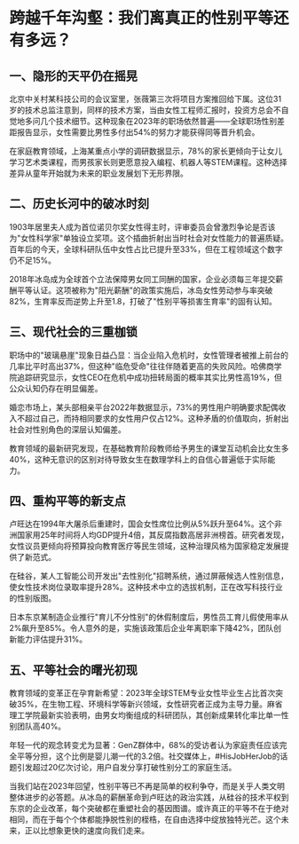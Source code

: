 # 跨越千年沟壑：我们离真正的性别平等还有多远？

## 一、隐形的天平仍在摇晃
北京中关村某科技公司的会议室里，张薇第三次将项目方案推回给下属。这位31岁的技术总监注意到，同样的技术方案，当由女性工程师汇报时，投资方总会不自觉地多问几个技术细节。这种现象在2023年的职场依然普遍——全球职场性别差距报告显示，女性需要比男性多付出54%的努力才能获得同等晋升机会。

在家庭教育领域，上海某重点小学的调研数据显示，78%的家长更倾向于让女儿学习艺术类课程，而男孩家长则更愿意投入编程、机器人等STEM课程。这种选择差异从童年开始就为未来的职业发展划下无形界限。

## 二、历史长河中的破冰时刻
1903年居里夫人成为首位诺贝尔奖女性得主时，评审委员会曾激烈争论是否该为"女性科学家"单独设立奖项。这个插曲折射出当时社会对女性能力的普遍质疑。百年后的今天，全球科研队伍中女性占比已提升至33%，但在工程领域这个数字仍不足15%。

2018年冰岛成为全球首个立法保障男女同工同酬的国家，企业必须每三年提交薪酬平等认证。这项被称为"阳光薪酬"的政策实施后，冰岛女性劳动参与率突破82%，生育率反而逆势上升至1.8，打破了"性别平等损害生育率"的固有认知。

## 三、现代社会的三重枷锁
职场中的"玻璃悬崖"现象日益凸显：当企业陷入危机时，女性管理者被推上前台的几率比平时高出37%，但这种"临危受命"往往伴随着更高的失败风险。哈佛商学院追踪研究显示，女性CEO在危机中成功扭转局面的概率其实比男性高19%，但公众认知仍存在明显偏差。

婚恋市场上，某头部相亲平台2022年数据显示，73%的男性用户明确要求配偶收入不超过自己，而持相同要求的女性用户仅占12%。这种矛盾的价值取向，折射出社会对性别角色的深层认知偏差。

教育领域的最新研究发现，在基础教育阶段教师给予男生的课堂互动机会比女生多40%，这种无意识的区别对待导致女生在数理学科上的自信心普遍低于实际能力。

## 四、重构平等的新支点
卢旺达在1994年大屠杀后重建时，国会女性席位比例从5%跃升至64%。这个非洲国家用25年时间将人均GDP提升4倍，其反腐指数高居非洲榜首。研究者发现，女性议员更倾向将预算投向教育医疗等民生领域，这种治理风格为国家稳定发展提供了新范式。

在硅谷，某人工智能公司开发出"去性别化"招聘系统，通过屏蔽候选人性别信息，使女性技术岗位录取率提升28%。这种技术中立的选拔机制，正在改写科技行业的性别版图。

日本东京某制造企业推行"育儿不分性别"的休假制度后，男性员工育儿假使用率从2%飙升至85%。令人意外的是，实施该政策后企业年离职率下降42%，团队创新能力评估提升31%。

## 五、平等社会的曙光初现
教育领域的变革正在孕育新希望：2023年全球STEM专业女性毕业生占比首次突破35%，在生物工程、环境科学等新兴领域，女性研究者正成为主导力量。麻省理工学院最新实验表明，由男女均衡组成的科研团队，其创新成果转化率比单一性别团队高40%。

年轻一代的观念转变尤为显著：GenZ群体中，68%的受访者认为家庭责任应该完全平等分担，这个比例是婴儿潮一代的3.2倍。社交媒体上，#HisJobHerJob的话题引发超过20亿次讨论，用户自发分享打破性别分工的家庭生活。

当我们站在2023年回望，性别平等已不再是简单的权利争夺，而是关乎人类文明整体进步的必答题。从冰岛的薪酬革命到卢旺达的政治实践，从硅谷的技术平权到东京的企业改革，每个突破都在重塑社会的基因图谱。或许真正的平等不在于绝对相同，而在于每个个体都能挣脱性别的桎梏，在自由选择中绽放独特光芒。这个未来，正以比想象更快的速度向我们走来。